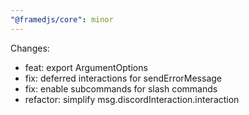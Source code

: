 ```yaml
---
"@framedjs/core": minor
---
```


Changes:

-   feat: export ArgumentOptions
-   fix: deferred interactions for sendErrorMessage
-   fix: enable subcommands for slash commands
-   refactor: simplify msg.discordInteraction.interaction
